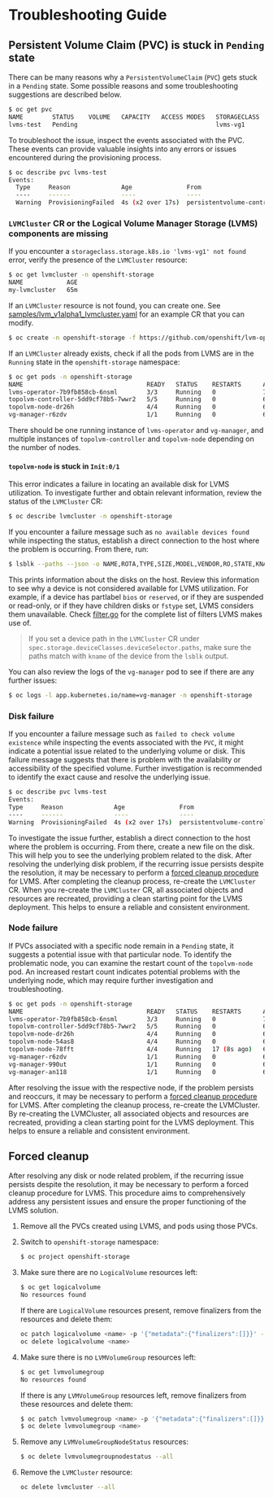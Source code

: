 # Troubleshooting Guide

## Persistent Volume Claim (PVC) is stuck in `Pending` state

There can be many reasons why a `PersistentVolumeClaim` (`PVC`) gets stuck in a `Pending` state. Some possible reasons and some troubleshooting suggestions are described below.

 ```bash
 $ oc get pvc
 NAME        STATUS    VOLUME   CAPACITY   ACCESS MODES   STORAGECLASS   AGE
 lvms-test   Pending                                      lvms-vg1       11s
 ```

To troubleshoot the issue, inspect the events associated with the PVC. These events can provide valuable insights into any errors or issues encountered during the provisioning process.

 ```bash
 $ oc describe pvc lvms-test
 Events:
   Type     Reason              Age               From                         Message
   ----     ------              ----              ----                         -------
   Warning  ProvisioningFailed  4s (x2 over 17s)  persistentvolume-controller  storageclass.storage.k8s.io "lvms-vg1" not found
 ```

### `LVMCluster` CR or the Logical Volume Manager Storage (LVMS) components are missing

If you encounter a `storageclass.storage.k8s.io 'lvms-vg1' not found` error, verify the presence of the `LVMCluster` resource:

 ```bash
 $ oc get lvmcluster -n openshift-storage
 NAME            AGE
 my-lvmcluster   65m
 ```

If an `LVMCluster` resource is not found, you can create one. See [samples/lvm_v1alpha1_lvmcluster.yaml](../config/samples/lvm_v1alpha1_lvmcluster.yaml) for an example CR that you can modify.

```bash
$ oc create -n openshift-storage -f https://github.com/openshift/lvm-operator/raw/main/config/samples/lvm_v1alpha1_lvmcluster.yaml
```

If an `LVMCluster` already exists, check if all the pods from LVMS are in the `Running` state in the `openshift-storage` namespace:

 ```bash
 $ oc get pods -n openshift-storage
 NAME                                  READY   STATUS    RESTARTS      AGE
 lvms-operator-7b9fb858cb-6nsml        3/3     Running   0             70m
 topolvm-controller-5dd9cf78b5-7wwr2   5/5     Running   0             66m
 topolvm-node-dr26h                    4/4     Running   0             66m
 vg-manager-r6zdv                      1/1     Running   0             66m
 ```

There should be one running instance of `lvms-operator` and `vg-manager`, and multiple instances of `topolvm-controller` and `topolvm-node` depending on the number of nodes.

#### `topolvm-node` is stuck in `Init:0/1`

This error indicates a failure in locating an available disk for LVMS utilization. To investigate further and obtain relevant information, review the status of the `LVMCluster` CR:

```bash
$ oc describe lvmcluster -n openshift-storage
```

If you encounter a failure message such as `no available devices found` while inspecting the status, establish a direct connection to the host where the problem is occurring. From there, run:

```bash
$ lsblk --paths --json -o NAME,ROTA,TYPE,SIZE,MODEL,VENDOR,RO,STATE,KNAME,SERIAL,PARTLABEL,FSTYPE
```

This prints information about the disks on the host. Review this information to see why a device is not considered available for LVMS utilization. For example, if a device has partlabel `bios` or `reserved`, or if they are suspended or read-only, or if they have children disks or `fstype` set, LVMS considers them unavailable. Check [filter.go](../pkg/vgmanager/filter.go) for the complete list of filters LVMS makes use of.

> If you set a device path in the `LVMCluster` CR under `spec.storage.deviceClasses.deviceSelector.paths`, make sure the paths match with `kname` of the device from the `lsblk` output.

You can also review the logs of the `vg-manager` pod to see if there are any further issues:

```bash
$ oc logs -l app.kubernetes.io/name=vg-manager -n openshift-storage
```

### Disk failure

If you encounter a failure message such as `failed to check volume existence` while inspecting the events associated with the `PVC`, it might indicate a potential issue related to the underlying volume or disk. This failure message suggests that there is problem with the availability or accessibility of the specified volume. Further investigation is recommended to identify the exact cause and resolve the underlying issue.

```bash
$ oc describe pvc lvms-test
Events:
Type     Reason              Age               From                         Message
----     ------              ----              ----                         -------
Warning  ProvisioningFailed  4s (x2 over 17s)  persistentvolume-controller  failed to provision volume with StorageClass "lvms-vg1": rpc error: code = Internal desc = failed to check volume existence
```

To investigate the issue further, establish a direct connection to the host where the problem is occurring. From there, create a new file on the disk. This will help you to see the underlying problem related to the disk. After resolving the underlying disk problem, if the recurring issue persists despite the resolution, it may be necessary to perform a [forced cleanup procedure](#forced-cleanup) for LVMS. After completing the cleanup process, re-create the `LVMCluster` CR. When you re-create the `LVMCluster` CR, all associated objects and resources are recreated, providing a clean starting point for the LVMS deployment. This helps to ensure a reliable and consistent environment.

### Node failure

If PVCs associated with a specific node remain in a `Pending` state, it suggests a potential issue with that particular node. To identify the problematic node, you can examine the restart count of the `topolvm-node` pod. An increased restart count indicates potential problems with the underlying node, which may require further investigation and troubleshooting.

 ```bash
 $ oc get pods -n openshift-storage
 NAME                                  READY   STATUS    RESTARTS      AGE
 lvms-operator-7b9fb858cb-6nsml        3/3     Running   0             70m
 topolvm-controller-5dd9cf78b5-7wwr2   5/5     Running   0             66m
 topolvm-node-dr26h                    4/4     Running   0             66m
 topolvm-node-54as8                    4/4     Running   0             66m
 topolvm-node-78fft                    4/4     Running   17 (8s ago)   66m
 vg-manager-r6zdv                      1/1     Running   0             66m
 vg-manager-990ut                      1/1     Running   0             66m
 vg-manager-an118                      1/1     Running   0             66m
 ```

After resolving the issue with the respective node, if the problem persists and reoccurs, it may be necessary to perform a [forced cleanup procedure](#forced-cleanup) for LVMS. After completing the cleanup process, re-create the LVMCluster. By re-creating the LVMCluster, all associated objects and resources are recreated, providing a clean starting point for the LVMS deployment. This helps to ensure a reliable and consistent environment.

## Forced cleanup

After resolving any disk or node related problem, if the recurring issue persists despite the resolution, it may be necessary to perform a forced cleanup procedure for LVMS. This procedure aims to comprehensively address any persistent issues and ensure the proper functioning of the LVMS solution.

1. Remove all the PVCs created using LVMS, and pods using those PVCs.
2. Switch to `openshift-storage` namespace:

    ```bash
    $ oc project openshift-storage
    ```

3. Make sure there are no `LogicalVolume` resources left:

    ```bash
    $ oc get logicalvolume
    No resources found
    ```

    If there are `LogicalVolume` resources present, remove finalizers from the resources and delete them:

    ```bash
    oc patch logicalvolume <name> -p '{"metadata":{"finalizers":[]}}' --type=merge
    oc delete logicalvolume <name>
    ```

4. Make sure there is no `LVMVolumeGroup` resources left:

    ```bash
    $ oc get lvmvolumegroup
    No resources found
    ```

    If there is any `LVMVolumeGroup` resources left, remove finalizers from these resources and delete them:

    ```bash
    $ oc patch lvmvolumegroup <name> -p '{"metadata":{"finalizers":[]}}' --type=merge
    $ oc delete lvmvolumegroup <name>
    ```

5. Remove any `LVMVolumeGroupNodeStatus` resources:

    ```bash
    $ oc delete lvmvolumegroupnodestatus --all
    ```

6. Remove the `LVMCluster` resource:

    ```bash
    oc delete lvmcluster --all
    ```

